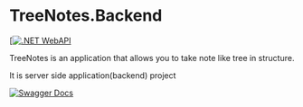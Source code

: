 TreeNotes.Backend
=================

[[![.NET WebAPI](https://img.shields.io/badge/.Net-WebAPI-violet)](https://dotnet.microsoft.com/)

TreeNotes is an application that allows you to take note like tree in structure.

It is server side application(backend) project

[![Swagger Docs](https://static1.smartbear.co/swagger/media/assets/images/swagger_logo.svg)](http://45.61.136.88/index.html)
